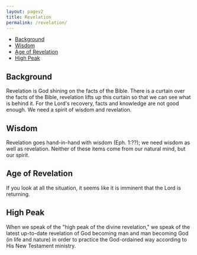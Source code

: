 ```yaml
---
layout: pagev2
title: Revelation
permalink: /revelation/
---
```

- [Background](#background)
- [Wisdom](#wisdom)
- [Age of Revelation](#age-of-revelation)
- [High Peak](#high-peak)

## Background

Revelation is God shining on the facts of the Bible. There is a curtain over the facts of the Bible, revelation lifts up this curtain so that we can see what is behind it. For the Lord's recovery, facts and knowledge are not good enough. We need a spirit of wisdom and revelation.

## Wisdom

Revelation goes hand-in-hand with wisdom (Eph. 1:??); we need wisdom as well as revelation. Neither of these items come from our natural mind, but our spirit.

## Age of Revelation

If you look at all the situation, it seems like it is imminent that the Lord is returning. 

## High Peak

When we speak of the "high peak of the divine revelation," we speak of the latest up-to-date revelation of God becoming man and man becoming God (in life and nature) in order to practice the God-ordained way according to His New Testament ministry.